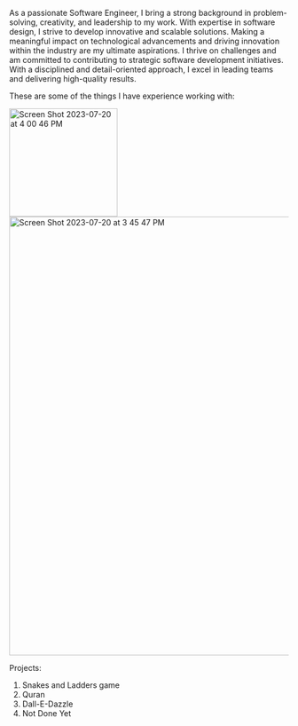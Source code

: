 As a passionate Software Engineer, I bring a strong background in problem-solving, creativity, and leadership to my work. With expertise in software design, I strive to develop innovative and scalable solutions. Making a meaningful impact on technological advancements and driving innovation within the industry are my ultimate aspirations. I thrive on challenges and am committed to contributing to strategic software development initiatives. With a disciplined and detail-oriented approach, I excel in leading teams and delivering high-quality results.

These are some of the things I have experience working with:


<img width="195" alt="Screen Shot 2023-07-20 at 4 00 46 PM" src="https://github.com/RustamBoura/RustamBoura/assets/132152997/da3decd9-9393-459c-82db-97c512f56956">





<img width="791" alt="Screen Shot 2023-07-20 at 3 45 47 PM" src="https://github.com/RustamBoura/RustamBoura/assets/132152997/c49e3c12-0e9c-4f5f-885e-8111923fbc97">





Projects:

1. Snakes and Ladders game
2. Quran
3. Dall-E-Dazzle
4. Not Done Yet
   






